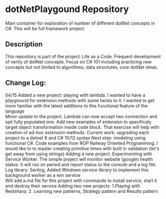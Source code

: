 # dotNetPlaygound Repository
Main container for exploration of number of different dotNet concepts in C#. This will be full framework project.

## Description
This repository is part of the project: Life as a Code. 
Frequent development of verity of dotNet concepts.
Focus on C# 101 including practicing new concepts but not limited to 
algorithms, data structures, core dotNet ideas.

## Change Log:
04/15 Added a new project: playing with lambda. I wanted to have a playground for extension methods with some twists to it.
I wanted to get more familiar with the latest additions to this functional feature of the language  
Minor update to the project. Lambda can now accept two connection and spit fully populated one.
Add new examples of extension to specificaly target object transformation inside code block. That exercise will help with creation of ad-hoc extension methods. 
Current work: upgrading each project to a dotnet 8 and C# 10/12 syntax 
Next step: modeling using functional C#. Code examples from ROP Railway Oriented Programming. I would like to to master creating primitive times with built in validation (let's get away from using strings) 
Adding a new project. Experimenting with Service Worker. The simple project will monitor website (google) health status. It will run on period and report status to the console and a log file.
Log library: Serilog, Added Windows service library to implement this background worker as a win service  
Will add a.md file for this project with commands to install service, start it and destroy their service 
Adding two new projects: 1.Playing with Restsharp; 2. Learning new patterns, Strategy pattern and Results pattern  

